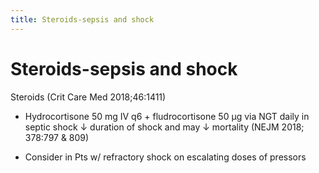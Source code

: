 ```yaml
---
title: Steroids-sepsis and shock
---
```

# Steroids-sepsis and shock


Steroids (Crit Care Med 2018;46:1411)

* Hydrocortisone 50 mg IV q6 + fludrocortisone 50 µg via NGT daily in septic shock ↓ duration of shock and may ↓ mortality (NEJM 2018; 378:797 & 809)

* Consider in Pts w/ refractory shock on escalating doses of pressors
